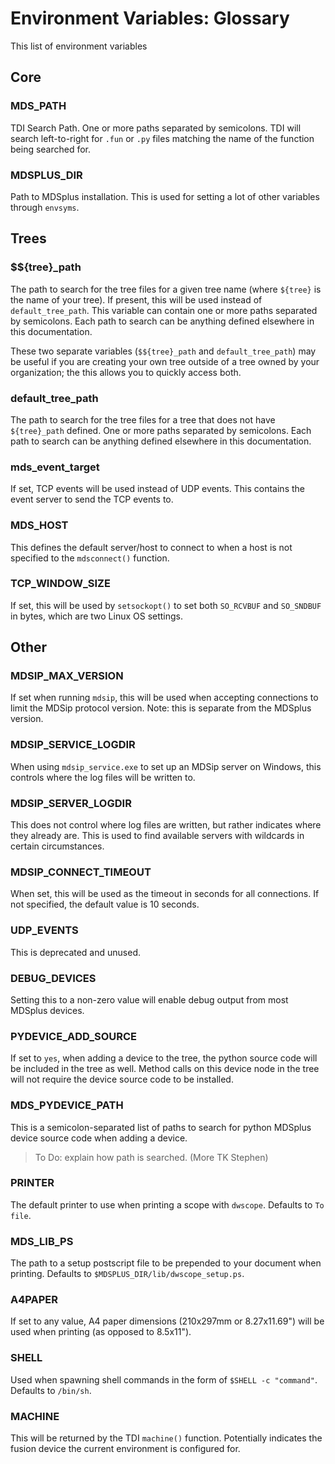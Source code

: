 # Environment Variables: Glossary

This list of environment variables 

## Core
### MDS_PATH
TDI Search Path. One or more paths separated by semicolons. TDI will search left-to-right for `.fun` or `.py` files matching the name of the function being searched for.

### MDSPLUS_DIR
Path to MDSplus installation. This is used for setting a lot of other variables through `envsyms`.



## Trees
### $${tree}_path
The path to search for the tree files for a given tree name (where `${tree}` is the name of your tree). If present, this will be used instead of `default_tree_path`. This variable can contain one or more paths separated by semicolons. Each path to search can be anything defined elsewhere in this documentation.

These two separate variables (`$${tree}_path` and `default_tree_path`) may be useful if you are creating your own tree outside of a tree owned by your organization; the this allows you to quickly access both.

### default_tree_path
The path to search for the tree files for a tree that does not have `${tree}_path` defined. One or more paths separated by semicolons. Each path to search can be anything defined elsewhere in this documentation.

### mds_event_target
If set, TCP events will be used instead of UDP events. This contains the event server to send the TCP events to.

### MDS_HOST
This defines the default server/host to connect to when a host is not specified to the `mdsconnect()` function.

### TCP_WINDOW_SIZE
If set, this will be used by `setsockopt()` to set both `SO_RCVBUF` and `SO_SNDBUF` in bytes, which are two Linux OS settings.

## Other

### MDSIP_MAX_VERSION
If set when running `mdsip`, this will be used when accepting connections to limit the MDSip protocol version. Note: this is separate from the MDSplus version.

### MDSIP_SERVICE_LOGDIR
When using `mdsip_service.exe` to set up an MDSip server on Windows, this controls where the log files will be written to.

### MDSIP_SERVER_LOGDIR 
This does not control where log files are written, but rather indicates where they already are. This is used to find available servers with wildcards in certain circumstances.

### MDSIP_CONNECT_TIMEOUT
When set, this will be used as the timeout in seconds for all connections. If not specified, the default value is 10 seconds. 

### UDP_EVENTS
This is deprecated and unused.

### DEBUG_DEVICES
Setting this to a non-zero value will enable debug output from most MDSplus devices. 

### PYDEVICE_ADD_SOURCE 
If set to `yes`, when adding a device to the tree, the python source code will be included in the tree as well. Method calls on this device node in the tree will not require the device source code to be installed.

### MDS_PYDEVICE_PATH
This is a semicolon-separated list of paths to search for python MDSplus device source code when adding a device. 
> To Do: explain how path is searched. (More TK Stephen)

### PRINTER
The default printer to use when printing a scope with `dwscope`. Defaults to `To file`.

### MDS_LIB_PS
The path to a setup postscript file to be prepended to your document when printing. Defaults to `$MDSPLUS_DIR/lib/dwscope_setup.ps`.

### A4PAPER
If set to any value, A4 paper dimensions (210x297mm or 8.27x11.69") will be used when printing (as opposed to 8.5x11").

### SHELL
Used when spawning shell commands in the form of `$SHELL -c "command"`. Defaults to `/bin/sh`.

### MACHINE
This will be returned by the TDI `machine()` function. Potentially indicates the fusion device the current environment is configured for.